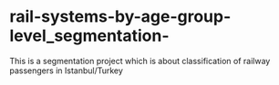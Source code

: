 # rail-systems-by-age-group-level_segmentation-
This is a segmentation project which is about classification of railway passengers in Istanbul/Turkey
